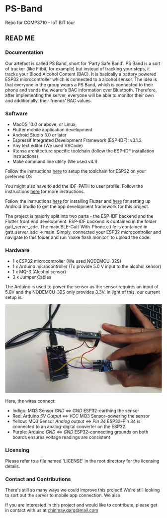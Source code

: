 # PS-Band
Repo for COMP3710 - IoT BIT tour
## READ ME

### Documentation

Our artefact is called PS Band, short for 'Party Safe Band'. PS Band is a sort of tracker (like Fitbit, for example) but instead of tracking your steps, it tracks your Blood Alcohol Content (BAC). It is basically a battery powered ESP32 microcontroller which is connected to a alcohol sensor. The idea is that everyone in the group wears a PS Band, which is connected to their phone and sends the wearer’s BAC information over Bluetooth. Therefore, after implementing the server, everyone will be able to monitor their own and additionally, their friends’ BAC values.

### Software

- MacOS 10.0 or above; or Linux;
- Flutter mobile application development
- Android Studio 3.0 or later
- Espressif Integrated Development Framework (ESP-IDF): v3.1.2
- Any text editor (We used VSCode)
- Xtensa architecture specific toolchain (follow the ESP-IDF installation instructions)
- Make command line utility (We used v4.1)

Follow the instructions [here](https://docs.espressif.com/projects/esp-idf/en/latest/get-started/index.html#setup-toolchain) to setup the toolchain for ESP32 on your preferred OS

You might also have to add the IDF-PATH to user profile. Follow the instructions [here](https://docs.espressif.com/projects/esp-idf/en/latest/get-started/add-idf_path-to-profile.html#add-idf-path-to-profile-linux-macos) for more instructions.

Follow the instructions [here](https://flutter.dev/docs/get-started/install) for installing Flutter and [here](https://flutter.dev/docs/get-started/editor) for setting up Android Studio to get the app development framework for this project.

The project is majorly split into two parts - the ESP-IDF backend and the Flutter front end development. ESP-IDF backend is contained in the folder gatt_server_adc. The main BLE-Gatt-With-Phone.c file is contained in gatt_server_adc -> main. Simply, connected your ESP32 microcontroller and navigate to this folder and run 'make flash monitor' to upload the code.

### Hardware

- 1 x ESP32 microcontroller (We used NODEMCU-32S)
- 1 x Arduino microcontroller (To provide 5.0 V input to the alcohol sensor)
- 1 x MQ-3 (Alcohol sensor)
- 3 x Jumper Cables

The Arduino is used to power the sensor as the sensor requires an input of 5.0V and the NODEMCU-32S only provides 3.3V. In light of this, our current setup is:

![Current Hardware Setup](dependencies/Hardware_Setup.jpg)

Here, the wires connect:

- Indigo: MQ3 Sensor *GND* $\iff$ *GND* ESP32–earthing the sensor
- Red: Arduino *5V Output* $\iff$ *VCC* MQ3 Sensor–powering the sensor
- Yellow: MQ3 Sensor *Analog output* $\iff$ *Pin 34* ESP32–Pin 34 is connected to an analog-digital converter on the ESP32.
- Purple: Arduino *GND* $\iff$ *GND* ESP32–connecting grounds on both boards ensures voltage readings are consistent

### Licensing 

Please refer to a file named 'LICENSE' in the root directory for the licensing details.

### Contact and Contributions

There's still so many ways we could improve this project! We're still looking to sort out the server to mobile app connection. We also 

If you are interested in this project and would like to contribute, please get in contact with us at chinmay.garg@mail.com
